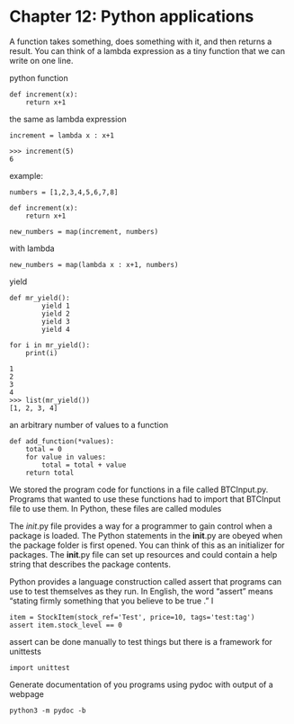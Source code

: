 # Chapter 12: Python applications

A function takes something, does something with it, and then returns a result. You can think of a lambda expression as a tiny function that we can write on one line.

python function
```
def increment(x):
    return x+1
```

the same as lambda expression
```
increment = lambda x : x+1

>>> increment(5)
6
```

example:
```
numbers = [1,2,3,4,5,6,7,8]

def increment(x):
    return x+1

new_numbers = map(increment, numbers)
```

with lambda
```
new_numbers = map(lambda x : x+1, numbers)
```

yield
```
def mr_yield():
        yield 1
        yield 2
        yield 3
        yield 4

for i in mr_yield():
    print(i)

1
2
3
4
>>> list(mr_yield())
[1, 2, 3, 4]

```


an arbitrary number of values to a function

```
def add_function(*values):
    total = 0
    for value in values:
        total = total + value
    return total
```

We stored the program code for functions in a file called BTCInput.py. Programs that wanted to use these functions had to import that BTCInput file to use them. In Python, these files are called modules

The _init_.py file provides a way for a programmer to gain control when a package is loaded. The Python statements in the __init__.py are obeyed when the package folder is first opened. You can think of this as an initializer for packages. The __init__.py file can set up resources and could contain a help string that describes the package contents.


Python provides a language construction called assert that programs can use to test themselves as they run. In English, the word “assert” means “stating firmly something that you believe to be true .” I

```
item = StockItem(stock_ref='Test', price=10, tags='test:tag')
assert item.stock_level == 0
```

assert can be done manually to test things but there is a framework for unittests

```
import unittest
```

Generate documentation of you programs using pydoc with output of a webpage

```
python3 -m pydoc -b
```